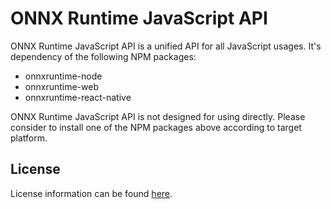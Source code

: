 # ONNX Runtime JavaScript API

ONNX Runtime JavaScript API is a unified API for all JavaScript usages. It's dependency of the following NPM packages:

- onnxruntime-node
- onnxruntime-web
- onnxruntime-react-native

ONNX Runtime JavaScript API is not designed for using directly. Please consider to install one of the NPM packages above according to target platform.

## License

License information can be found [here](../../README.md#license).
